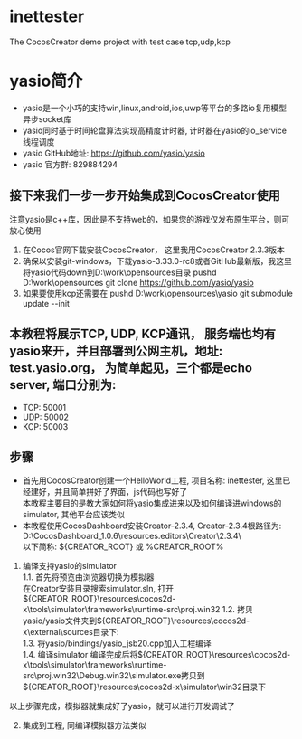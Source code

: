 # inettester
The CocosCreator demo project with test case tcp,udp,kcp


# yasio简介
 - yasio是一个小巧的支持win,linux,android,ios,uwp等平台的多路io复用模型异步socket库
 - yasio同时基于时间轮盘算法实现高精度计时器, 计时器在yasio的io_service线程调度
 - yasio GitHub地址: https://github.com/yasio/yasio
 - yasio 官方群: 829884294

## 接下来我们一步一步开始集成到CocosCreator使用
注意yasio是c++库，因此是不支持web的，如果您的游戏仅发布原生平台，则可放心使用

1. 在Cocos官网下载安装CocosCreator， 这里我用CocosCreator 2.3.3版本
2.  确保以安装git-windows，下载yasio-3.33.0-rc8或者GitHub最新版，我这里将yasio代码down到D:\work\opensources目录
    pushd D:\work\opensources
    git clone https://github.com/yasio/yasio
3. 如果要使用kcp还需要在
    pushd D:\work\opensources\yasio
    git submodule update --init
 
## 本教程将展示TCP, UDP, KCP通讯， 服务端也均有yasio来开，并且部署到公网主机，地址: test.yasio.org， 为简单起见，三个都是echo server, 端口分别为:
- TCP: 50001
- UDP: 50002
- KCP: 50003

## 步骤
 - 首先用CocosCreator创建一个HelloWorld工程, 项目名称: inettester, 这里已经建好，并且简单拼好了界面，js代码也写好了  
   本教程主要目的是教大家如何将yasio集成进来以及如何编译进windows的simulator, 其他平台应该类似  
 - 本教程使用CocosDashboard安装Creator-2.3.4, Creator-2.3.4根路径为: D:\CocosDashboard_1.0.6\resources\.editors\Creator\2.3.4\  
   以下简称: ${CREATOR_ROOT} 或 %CREATOR_ROOT%
 
 
 1. 编译支持yasio的simulator  
   1.1. 首先将预览由浏览器切换为模拟器  
    在Creator安装目录搜索simulator.sln, 打开 
    ${CREATOR_ROOT}\resources\cocos2d-x\tools\simulator\frameworks\runtime-src\proj.win32  
   1.2. 拷贝yasio/yasio文件夹到${CREATOR_ROOT}\resources\cocos2d-x\external\sources目录下:  
   1.3. 将yasio/bindings/yasio_jsb20.cpp加入工程编译  
   1.4. 编译simulator
    编译完成后将${CREATOR_ROOT}\resources\cocos2d-x\tools\simulator\frameworks\runtime-src\proj.win32\Debug.win32\simulator.exe拷贝到
     ${CREATOR_ROOT}\resources\cocos2d-x\simulator\win32目录下  
   
   以上步骤完成，模拟器就集成好了yasio，就可以进行开发调试了
    
 2. 集成到工程, 同编译模拟器方法类似

 
